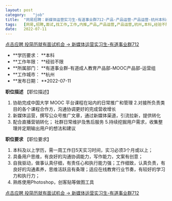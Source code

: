 ```yaml
---
layout:	post
category:	"job"
title:	"网易招聘：新媒体运营实习生-有道事业群712-产品-产品运营-产品运营-杭州本科经验不限"
tags:	[网易,招聘,面试,找工作,工作,内推,产品,产品运营,产品运营,杭州,本科,经验不限]
date:	2022-07-11
---
```


[点击应聘 投简历就有面试机会 -> 新媒体运营实习生-有道事业群712](http://mobile.bole.netease.com/bole/boleDetail?id=41488&employeeId=346f03c3cda5f04c&key=all)



- **学历要求： **本科
- **工作年限： **经验不限
- **所属部门： **有道事业群-有道成人教育产品部-MOOC产品部-运营组
- **工作城市： **杭州
- **发布日期： **2022-07-11



**职位描述**
【职位描述】
1. 协助完成中国大学 MOOC 平台课程在站内的日常推广和管理
2.对接所负责类目的各个课程合作方，沟通协调更好的完成营收增长
3. 新媒体运营，撰写公众号推广文章，通过新媒体渠道，引流拉新，提供转化
4. 配合直播营销转化； 社群日常维护及售后服务
5.持续挖掘用户需求，收集整理并定期输出用户的想法和建议



**职位要求**
【职位要求】
1. 本科及以上学历，需一周工作日5天实习时间，实习必须3个月或以上；
2. 具备用户思维，有良好的沟通协调能力，写作能力，文案有创意；
3. 自我驱动，做事认真仔细，有责任心和执行能力强；工作细致，认真负责，有良好的沟通素养，思维活跃且有条理；适应在线教育行业节奏，有较好的学习力和执行力；
4. 熟练使用Photoshop，创客贴等做图工具



[点击应聘 投简历就有面试机会 -> 新媒体运营实习生-有道事业群712](http://mobile.bole.netease.com/bole/boleDetail?id=41488&employeeId=346f03c3cda5f04c&key=all)